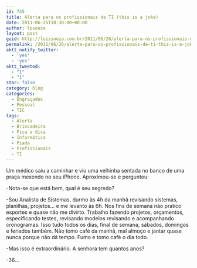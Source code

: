 ```yaml
---
id: 745
title: Alerta para os profissionais de TI (this is a joke)
date: 2011-06-26T10:30:00+00:00
author: lpsouza
layout: post
guid: http://luizsouza.com.br/2011/06/26/alerta-para-os-profissionais-de-ti-this-is-a-joke/
permalink: /2011/06/26/alerta-para-os-profissionais-de-ti-this-is-a-joke/
aktt_notify_twitter:
  - 'yes'
  - 'yes'
aktt_tweeted:
  - "1"
  - "1"
star: false
category: blog
categories:
  - Engraçados
  - Pessoal
  - TIC
tags:
  - Alerta
  - Brincadeira
  - Fica a dica
  - Informática
  - Piada
  - Profissionais
  - TI
---
```

Um médico saiu a caminhar e viu uma velhinha sentada no banco de uma praça mexendo no seu iPhone. Aproximou-se e perguntou:

-Nota-se que está bem, qual é seu segredo?

-Sou Analista de Sistemas, durmo às 4h da manhã revisando sistemas, planilhas, projetos... e me levanto às 6h. Nos fins de semana não pratico esportes e quase não me divirto. Trabalho fazendo projetos, orçamentos, especificando testes, revisando modelos revisando e acompanhando cronogramas. Isso tudo todos os dias, final de semana, sábados, domingos e feriados também. Não tomo café da manhã, mal almoço e jantar quase nunca porque não dá tempo. Fumo e tomo café o dia todo.

-Mas isso é extraordinário. A senhora tem quantos anos?

-36...
